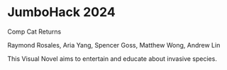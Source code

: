 # JumboHack 2024
Comp Cat Returns

Raymond Rosales, Aria Yang, Spencer Goss, Matthew Wong, Andrew Lin

This Visual Novel aims to entertain and educate about invasive species.